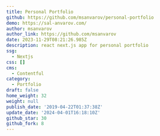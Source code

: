 ```yaml
---
title: Personal Portfolio
github: https://github.com/msanvarov/personal-portfolio
demo: https://sal-anvarov.com/
author: msanvarov
author_link: https://github.com/msanvarov
date: 2023-11-29T08:21:26.985Z
description: react next.js app for personal portfolio
ssg:
  - Nextjs
css: []
cms:
  - Contentful
category:
  - Portfolio
draft: false
home_weight: 32
weight: null
publish_date: '2019-04-22T01:37:38Z'
update_date: '2024-04-01T16:18:10Z'
github_star: 30
github_fork: 8
---
```


